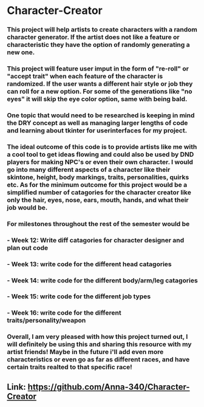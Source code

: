 # Character-Creator
### This project will help artists to create characters with a random character generator. If the artist does not like a feature or characteristic they have the option of randomly generating a new one. 

###  This project will feature user imput in the form of "re-roll" or "accept trait" when each feature of the character is randomized. If the user wants a different hair style or job they can roll for a new option. For some of the generations like "no eyes" it will skip the eye color option, same with being bald.

### One topic that would need to be researched is keeping in mind the DRY concept as well as managing larger lengths of code and learning about tkinter for userinterfaces for my project. 

### The ideal outcome of this code is to provide artists like me with a cool tool to get ideas flowing and could also be used by DND players for making NPC's or even their own character. I would go into many different aspects of a character like their skintone, height, body markings, traits, personalities, quirks etc. As for the minimum outcome for this project would be a simplified number of catagories for the character creator like only the hair, eyes, nose, ears, mouth, hands, and what their job would be. 

### For milestones throughout the rest of the semester would be
###  - Week 12: Write diff catagories for character designer and plan out code
###  - Week 13: write code for the different head catagories
###  - Week 14: write code for the different body/arm/leg catagories
###  - Week 15: write code for the different job types
###  - Week 16: write code for the different  traits/personality/weapon

### Overall, I am very pleased with how this project turned out, I will definitely be using this and sharing this resource with my artist friends! Maybe in the future i'll add even more characteristics or even go as far as different races, and have certain traits realted to that specific race! 

## Link: https://github.com/Anna-340/Character-Creator